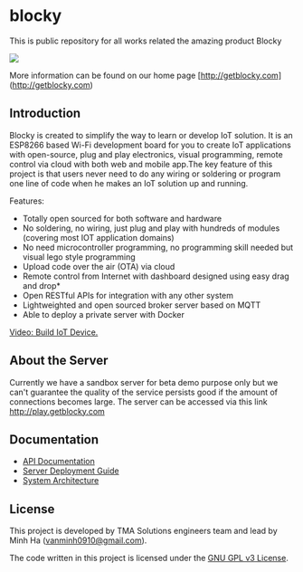 # blocky
This is public repository for all works related the amazing product Blocky

![](https://www.getblocky.com/images/specs.png)

More information can be found on our home page [http://getblocky.com] (http://getblocky.com)

## Introduction
Blocky is created to simplify the way to learn or develop IoT solution. It is an ESP8266 based Wi-Fi development board for you to create IoT applications with open-source, plug and play electronics, visual programming, remote control via cloud with both web and mobile app.The key feature of this project is that users never need to do any wiring or soldering or program one line of code when he makes an IoT solution up and running. 

Features:

* Totally open sourced for both software and hardware
* No soldering, no wiring, just plug and play with hundreds of modules (covering most IOT application domains)
* No need microcontroller programming, no programming skill needed but visual lego style programming
* Upload code over the air (OTA) via cloud
* Remote control from Internet with dashboard designed using easy drag and drop* 
* Open RESTful APIs for integration with any other system
* Lightweighted and open sourced broker server based on MQTT
* Able to deploy a private server with Docker

[Video: Build IoT Device.](https://youtu.be/z-Spw_wk3Uc)


## About the Server

Currently we have a sandbox server for beta demo purpose only but we can't guarantee the quality of the service persists good if the amount of connections becomes large. The server can be accessed via this link http://play.getblocky.com


## Documentation

* [API Documentation](https://github.com/vanminh0910/blocky/wiki/API-Documentation)
* [Server Deployment Guide](https://github.com/vanminh0910/blocky/wiki/Server-Deployment-Guide)
* [System Architecture](https://github.com/vanminh0910/blocky/wiki/System-Architecture)

## License

This project is developed by TMA Solutions engineers team and lead by Minh Ha (<vanminh0910@gmail.com>). 

The code written in this project is licensed under the [GNU GPL v3 License](http://www.gnu.org/licenses/gpl-3.0.en.html). 
